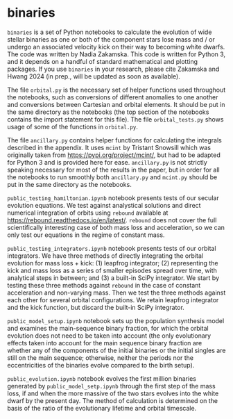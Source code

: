 # binaries

`binaries` is a set of Python notebooks to calculate the evolution of wide stellar binaries as one or both of the component stars lose mass and / or undergo an associated velocity kick on their way to becoming white dwarfs. The code was written by Nadia Zakamska. This code is written for Python 3, and it depends on a handful of standard mathematical and plotting packages. If you use `binaries` in your research, please cite Zakamska and Hwang 2024 (in prep., will be updated as soon as available). 

The file `orbital.py` is the necessary set of helper functions used throughout the notebooks, such as conversions of different anomalies to one another and conversions between Cartesian and orbital elements. It should be put in the same directory as the notebooks (the top section of the notebooks contains the import statement for this file). The file `orbital_tests.py` shows usage of some of the functions in `orbital.py`. 

The file `ancillary.py` contains helper functions for calculating the integrals described in the appendix. It uses `mcint` by Tristant Snowsill which was originally taken from https://pypi.org/project/mcint/, but had to be adapted for Python 3 and is provided here for ease. `ancillary.py` is not strictly speaking necessary for most of the results in the paper, but in order for all the notebooks to run smoothly both `ancillary.py` and `mcint.py` should be put in the same directory as the notebooks. 

`public_testing_hamiltonian.ipynb` notebook presents tests of our secular evolution equations. We test against analystical solutions and direct numerical integration of orbits using `rebound` available at https://rebound.readthedocs.io/en/latest/. `rebound` does not cover the full scientifically interesting case of both mass loss and acceleration, so we can only test our equations in the regime of constant mass. 

`public_testing_integrators.ipynb` notebook presents tests of our orbital integrators. We have three methods of directly integrating the orbital evolution for mass loss + kick: (1) leapfrog integrator; (2) representing the kick and mass loss as a series of smaller episodes spread over time, with analytical steps in between; and (3) a built-in SciPy integrator. We start by testing these three methods against `rebound` in the case of constant acceleration and non-varying mass. Then we test the three methods against each other for several orbital configurations. We retain leapfrog integrator and the kick function, but discard the built-in SciPy integrator. 

`public_model_setup.ipynb` notebook sets up the population synthesis model and examines the main-sequence binary fraction, for which the orbital evolution does not need to be taken into account (the only evolutionary effects taken into account for the main sequence binary fraction are whether any of the components of the initial binaries or the initial singles are still on the main sequence; otherwise, neither the periods nor the eccentricities of the binaries evolve compared to the birth setup). 

`public_evolution.ipynb` notebook evolves the first million binaries generated by `public_model_setp.ipynb` through the first step of the mass loss, if and when the more massive of the two stars evolves into the white dwarf by the present day. The method of calculation is determined on the basis of the ratio of the evolutionary lifetime and orbital timescale. 
